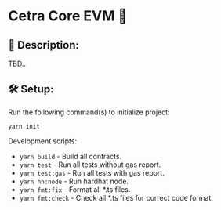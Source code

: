 # Cetra Core EVM 🚀

## 🤔 Description:

TBD..

## 🛠 Setup:

Run the following command(s) to initialize project:

```shell
yarn init
```

Development scripts:

-   `yarn build` - Build all contracts.
-   `yarn test` - Run all tests without gas report.
-   `yarn test:gas` - Run all tests with gas report.
-   `yarn hh:node` - Run hardhat node.
-   `yarn fmt:fix` - Format all \*.ts files.
-   `yarn fmt:check` - Check all \*.ts files for correct code format.
